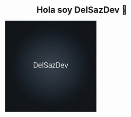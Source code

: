 <div align="center">
  <h1 align="center">Hola soy DelSazDev 👋</h1>
</div>
<img src="https://github.com/DelSazDev/DelSazDev/blob/master/Gemini_Generated_Image_ydrenqydrenqydre.jpg" width="300" height="300"/>


<!--
**DelSazDev/DelSazDev** is a ✨ _special_ ✨ repository because its `README.md` (this file) appears on your GitHub profile.

Here are some ideas to get you started:

- 🔭 I’m currently working on ...
- 🌱 I’m currently learning ...
- 👯 I’m looking to collaborate on ...
- 🤔 I’m looking for help with ...
- 💬 Ask me about ...
- 📫 How to reach me: ...
- 😄 Pronouns: ...
- ⚡ Fun fact: ...
-->
